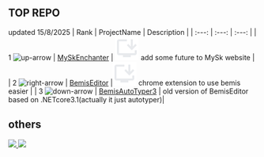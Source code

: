 ## TOP REPO
updated 15/8/2025
| Rank | ProjectName | Description |
| :---: | :---: | :---: |
| 1 <img height="10" width="10" src="https://anitrendz.net/regular/main/images/icons/up-arrow.png" alt="up-arrow"></img> | [MySkEnchanter](https://github.com/keegang6705/MySkEnchanter) | <a href="https://chromewebstore.google.com/detail/myskenchanter/cblocekkcfgogiepbopohmbbejninodm?authuser=0&hl=th"><img src="https://raw.githubusercontent.com/keegang6705/keegang6705/main/icon_install_desktop_24_dark.svg"></img></a> add some future to MySk website |
| 2 <img height="10" width="10" src="https://anitrendz.net/regular/main/images/icons/down-arrow.png" alt="right-arrow"></img> | [BemisEditor](https://github.com/keegang6705/BemisEditor) |<a href="https://keegang.000.pe/menu/tools/BemisEditor/"><img src="https://raw.githubusercontent.com/keegang6705/keegang6705/main/icon_install_desktop_24_dark.svg"></img></a> chrome extension to use bemis easier |
| 3 <img height="10" width="10" src="https://anitrendz.net/regular/main/images/icons/right-arrow.png" alt="down-arrow"></img> | [BemisAutoTyper3](https://github.com/keegang6705/BemisAutoTyper3) | old version of BemisEditor based on .NETcore3.1(actually it just autotyper)|

## others
<a href="https://github.com/keegang6705#gh-dark-mode-only">
  <img src="https://github-readme-stats.vercel.app/api/top-langs/?username=keegang6705&layout=compact&theme=dark&size_weight=0.1&count_weight=1&hide=html,css,tex&langs_count=8"></img>
</a>
<a href="https://github.com/keegang6705#gh-light-mode-only">
  <img src="https://github-readme-stats.vercel.app/api/top-langs/?username=keegang6705&layout=compact&size_weight=0.1&count_weight=1&hide=html,css,tex&langs_count=8"></img>
</a>

